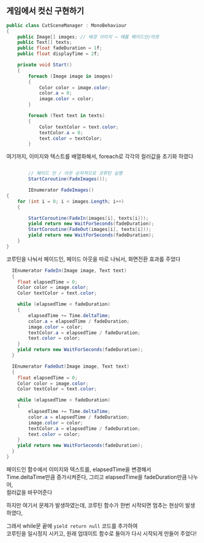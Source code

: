 ## 게임에서 컷신 구현하기
``` c#
public class CutSceneManager : MonoBehaviour
{
    public Image[] images; // 배경 이미지 → 얘를 페이드인/아웃
    public Text[] texts;
    public float fadeDuration = 1f;
    public float displayTime = 2f;

    private void Start()
    {
        foreach (Image image in images)
        {
            Color color = image.color;
            color.a = 0;
            image.color = color;
        }

        foreach (Text text in texts)
        {
            Color textColor = text.color;
            textColor.a = 0;
            text.color = textColor;
        }
```

여기까지, 이미지와 텍스트를 배열화해서, foreach로 각각의 컬러값을 초기화 하였다 

```c#

        // 페이드 인 / 아웃 순차적으로 코루틴 실행
        StartCoroutine(FadeImages());

        IEnumerator FadeImages()
{
    for (int i = 0; i < images.Length; i++)
    {

        StartCoroutine(FadeIn(images[i], texts[i]));
        yield return new WaitForSeconds(fadeDuration);
        StartCoroutine(FadeOut(images[i], texts[i]));
        yield return new WaitForSeconds(fadeDuration);
    }
}
```

코루틴을 나눠서 페이드인, 페이드 아웃을 따로 나눠서, 화면전환 효과를 주었다

```c#
  IEnumerator FadeIn(Image image, Text text)
  {
    float elapsedTime = 0;
    Color color = image.color;
    Color textColor = text.color;

    while (elapsedTime < fadeDuration)
    {
        elapsedTime += Time.deltaTime;
        color.a = elapsedTime / fadeDuration;
        image.color = color;
        textColor.a = elapsedTime / fadeDuration;
        text.color = color;
    }
    yield return new WaitForSeconds(fadeDuration);
  }

  IEnumerator FadeOut(Image image, Text text)
  {
    float elapsedTime = 0;
    Color color = image.color;
    Color textColor = text.color;

    while (elapsedTime < fadeDuration)
    {
        elapsedTime += Time.deltaTime;
        color.a = elapsedTime / fadeDuration;
        image.color = color;
        textColor.a = elapsedTime / fadeDuration;
        text.color = color;
    }
    yield return new WaitForSeconds(fadeDuration);
  }
}
```

페이드인 함수에서 이미지와 텍스트를, elapsedTime을 변경해서  
Time.deltaTime만큼 증가시켜준다, 그리고 elapsedTime을 fadeDuration만큼 나누어,  
컬러값을 바꾸어준다  

하지만 여기서 문제가 발생하였는데, 코루틴 함수가 한번 시작되면 멈추는 현상이 발생하였다,

그래서 while문 끝에 `yield return null` 코드를 추가하여  
코루틴을 일시정지 시키고, 원래 업데이트 함수로 돌아가 다시 시작되게 만들어 주었다!




